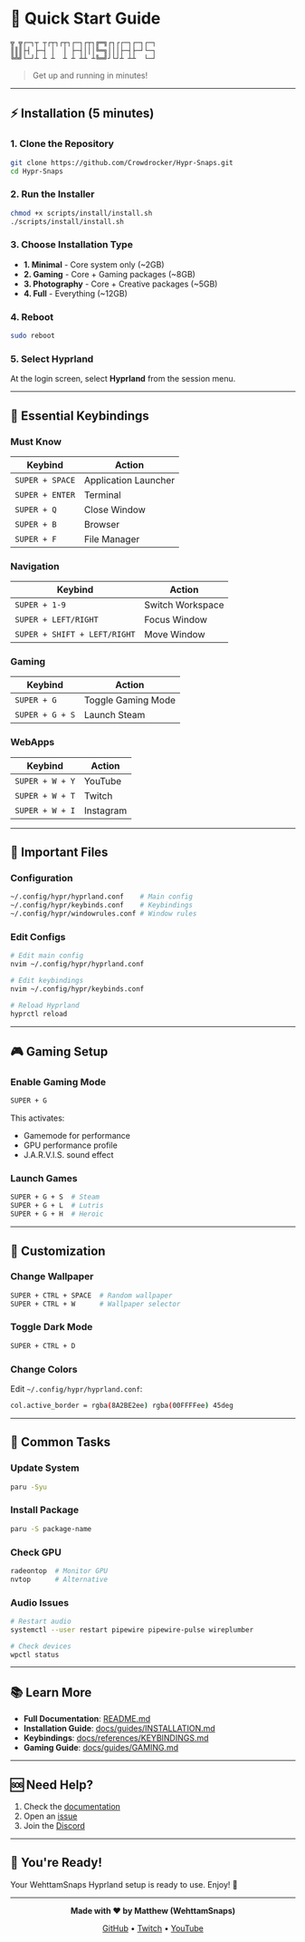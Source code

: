 # 🚀 Quick Start Guide

```
╦ ╦┌─┐┬ ┬┌┬┐┌┬┐┌─┐┌┬┐╔═╗┌┐┌┌─┐┌─┐┌─┐
║║║├┤ ├─┤ │  │ ├─┤│││╚═╗│││├─┤├─┘└─┐
╚╩╝└─┘┴ ┴ ┴  ┴ ┴ ┴┴ ┴╚═╝┘└┘┴ ┴┴  └─┘
```

> Get up and running in minutes!

---

## ⚡ Installation (5 minutes)

### 1. Clone the Repository

```bash
git clone https://github.com/Crowdrocker/Hypr-Snaps.git
cd Hypr-Snaps
```

### 2. Run the Installer

```bash
chmod +x scripts/install/install.sh
./scripts/install/install.sh
```

### 3. Choose Installation Type

- **1. Minimal** - Core system only (~2GB)
- **2. Gaming** - Core + Gaming packages (~8GB)
- **3. Photography** - Core + Creative packages (~5GB)
- **4. Full** - Everything (~12GB)

### 4. Reboot

```bash
sudo reboot
```

### 5. Select Hyprland

At the login screen, select **Hyprland** from the session menu.

---

## 🎯 Essential Keybindings

### Must Know

| Keybind | Action |
|---------|--------|
| `SUPER + SPACE` | Application Launcher |
| `SUPER + ENTER` | Terminal |
| `SUPER + Q` | Close Window |
| `SUPER + B` | Browser |
| `SUPER + F` | File Manager |

### Navigation

| Keybind | Action |
|---------|--------|
| `SUPER + 1-9` | Switch Workspace |
| `SUPER + LEFT/RIGHT` | Focus Window |
| `SUPER + SHIFT + LEFT/RIGHT` | Move Window |

### Gaming

| Keybind | Action |
|---------|--------|
| `SUPER + G` | Toggle Gaming Mode |
| `SUPER + G + S` | Launch Steam |

### WebApps

| Keybind | Action |
|---------|--------|
| `SUPER + W + Y` | YouTube |
| `SUPER + W + T` | Twitch |
| `SUPER + W + I` | Instagram |

---

## 📁 Important Files

### Configuration

```bash
~/.config/hypr/hyprland.conf    # Main config
~/.config/hypr/keybinds.conf    # Keybindings
~/.config/hypr/windowrules.conf # Window rules
```

### Edit Configs

```bash
# Edit main config
nvim ~/.config/hypr/hyprland.conf

# Edit keybindings
nvim ~/.config/hypr/keybinds.conf

# Reload Hyprland
hyprctl reload
```

---

## 🎮 Gaming Setup

### Enable Gaming Mode

```bash
SUPER + G
```

This activates:
- Gamemode for performance
- GPU performance profile
- J.A.R.V.I.S. sound effect

### Launch Games

```bash
SUPER + G + S  # Steam
SUPER + G + L  # Lutris
SUPER + G + H  # Heroic
```

---

## 🎨 Customization

### Change Wallpaper

```bash
SUPER + CTRL + SPACE  # Random wallpaper
SUPER + CTRL + W      # Wallpaper selector
```

### Toggle Dark Mode

```bash
SUPER + CTRL + D
```

### Change Colors

Edit `~/.config/hypr/hyprland.conf`:

```bash
col.active_border = rgba(8A2BE2ee) rgba(00FFFFee) 45deg
```

---

## 🔧 Common Tasks

### Update System

```bash
paru -Syu
```

### Install Package

```bash
paru -S package-name
```

### Check GPU

```bash
radeontop  # Monitor GPU
nvtop      # Alternative
```

### Audio Issues

```bash
# Restart audio
systemctl --user restart pipewire pipewire-pulse wireplumber

# Check devices
wpctl status
```

---

## 📚 Learn More

- **Full Documentation**: [README.md](README.md)
- **Installation Guide**: [docs/guides/INSTALLATION.md](docs/guides/INSTALLATION.md)
- **Keybindings**: [docs/references/KEYBINDINGS.md](docs/references/KEYBINDINGS.md)
- **Gaming Guide**: [docs/guides/GAMING.md](docs/guides/GAMING.md)

---

## 🆘 Need Help?

1. Check the [documentation](README.md)
2. Open an [issue](https://github.com/Crowdrocker/Hypr-Snaps/issues)
3. Join the [Discord](https://discord.gg/nTaknDvdUA)

---

## 🎉 You're Ready!

Your WehttamSnaps Hyprland setup is ready to use. Enjoy! 🚀

---

<div align="center">

**Made with ❤️ by Matthew (WehttamSnaps)**

[GitHub](https://github.com/Crowdrocker) • [Twitch](https://twitch.tv/WehttamSnaps) • [YouTube](https://youtube.com/@WehttamSnaps)

</div>